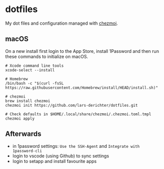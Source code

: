 # dotfiles

My dot files and configuration managed with [chezmoi](https://www.chezmoi.io).

## macOS

On a new install first login to the App Store, install 1Password and then run these commands to initialize on macOS.

```Shell
# Xcode command line tools
xcode-select --install

# Homebrew
/bin/bash -c "$(curl -fsSL https://raw.githubusercontent.com/Homebrew/install/HEAD/install.sh)"

# chezmoi
brew install chezmoi
chezmoi init https://github.com/lars-derichter/dotfiles.git

# Check defaults in $HOME/.local/share/chezmoi/.chezmoi.toml.tmpl
chezmoi apply

```

## Afterwards

- in 1password settings: `Use the SSH-Agent` and `Integrate with 1password-cli`
- login to vscode (using Github) to sync settings
- login to setapp and install favourite apps

